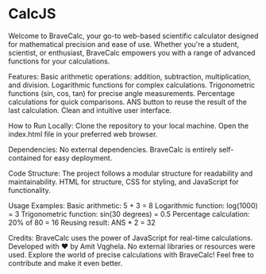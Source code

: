 # CalcJS

Welcome to BraveCalc, your go-to web-based scientific calculator designed for mathematical precision and ease of use. Whether you're a student, scientist, or enthusiast, BraveCalc empowers you with a range of advanced functions for your calculations.

Features:
Basic arithmetic operations: addition, subtraction, multiplication, and division.
Logarithmic functions for complex calculations.
Trigonometric functions (sin, cos, tan) for precise angle measurements.
Percentage calculations for quick comparisons.
ANS button to reuse the result of the last calculation.
Clean and intuitive user interface.

How to Run Locally:
Clone the repository to your local machine.
Open the index.html file in your preferred web browser.

Dependencies:
No external dependencies. BraveCalc is entirely self-contained for easy deployment.

Code Structure:
The project follows a modular structure for readability and maintainability.
HTML for structure, CSS for styling, and JavaScript for functionality.

Usage Examples:
Basic arithmetic: 5 + 3 = 8
Logarithmic function: log(1000) = 3
Trigonometric function: sin(30 degrees) = 0.5
Percentage calculation: 20% of 80 = 16
Reusing result: ANS * 2 = 32

Credits:
BraveCalc uses the power of JavaScript for real-time calculations.
Developed with ❤️ by Amit Vqghela.
No external libraries or resources were used.
Explore the world of precise calculations with BraveCalc! Feel free to contribute and make it even better.

